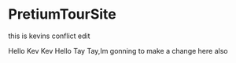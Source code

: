 # PretiumTourSite
this is kevins conflict edit


Hello Kev Kev Hello Tay Tay,Im gonning to make a change here also

